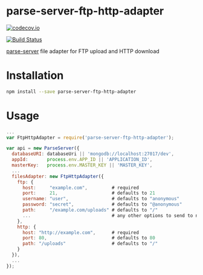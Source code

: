 # parse-server-ftp-http-adapter

[![codecov.io](https://codecov.io/github/jacobthemyth/parse-server-ftp-http-adapter/coverage.svg?branch=master)](https://codecov.io/github/jacobthemyth/parse-server-ftp-http-adapter?branch=master)

[![Build Status](https://travis-ci.org/jacobthemyth/parse-server-ftp-http-adapter.svg?branch=master)](https://travis-ci.org/jacobthemyth/parse-server-ftp-http-adapter)

[parse-server](https://github.com/ParsePlatform/parse-server) file adapter for FTP upload and HTTP download

# Installation

```sh
npm install --save parse-server-ftp-http-adapter
```

# Usage

```js
...
var FtpHttpAdapter = require('parse-server-ftp-http-adapter');

var api = new ParseServer({
  databaseURI: databaseUri || 'mongodb://localhost:27017/dev',
  appId:       process.env.APP_ID || 'APPLICATION_ID',
  masterKey:   process.env.MASTER_KEY || 'MASTER_KEY',
  ...
  filesAdapter: new FtpHttpAdapter({
    ftp: {
      host:     "example.com",         # required
      port:     21,                    # defaults to 21
      username: "user",                # defaults to "anonymous"
      password: "secret",              # defaults to "@anonymous"
      path:     "/example.com/uploads" # defaults to "/"
      ...                              # any other options to send to node-ftp
    },
    http: {
      host: "http://example.com",      # required
      port: 80,                        # defaults to 80
      path: "/uploads"                 # defaults to "/"
    }
  }),
  ...
});
```
